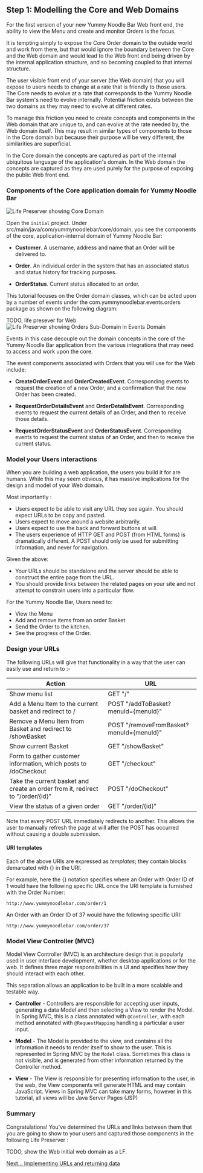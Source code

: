 ## Step 1: Modelling the Core and Web Domains

For the first version of your new Yummy Noodle Bar Web front end, the ability to view the Menu and create and monitor Orders is the focus.

It is tempting simply to expose the Core Order domain to the outside world and work from there, but that would ignore the boundary between the Core and the Web domain and would lead to the Web front end being driven by the internal application structure, and so becoming coupled to that internal structure.

The user visible front end of your server (the Web domain) that you will expose to users needs to change at a rate that is friendly to those users. The Core needs to evolve at a rate that corresponds to the Yummy Noodle Bar system's need to evolve internally. Potential friction exists between the two domains as they may need to evolve at different rates.

To manage this friction you need to create concepts and components in the Web domain that are unique to, and can evolve at the rate needed by, the Web domain itself. This may result in similar types of components to those in the Core domain but because their purpose will be very different, the similarities are superficial.

In the Core domain the concepts are captured as part of the internal ubiquitous language of the application's domain. In the Web domain the concepts are captured as they are used purely for the purpose of exposing the public Web front end. 

### Components of the Core application domain for Yummy Noodle Bar

![Life Preserver showing Core Domain](../images/life-preserver-core-domain-focus.png)

Open the `initial` project. Under src/main/java/com/yummynoodlebar/core/domain, you see the components of the core, application-internal domain of Yummy Noodle Bar:

* **Customer**. A username, address and name that an Order will be delivered to.

* **Order**. An individual order in the system that has an associated status and status history for tracking purposes.

* **OrderStatus**. Current status allocated to an order.

This tutorial focuses on the Order domain classes, which can be acted upon by a number of events under the com.yummynoodlebar.events.orders package as shown on the following diagram:

TODO, life presever for Web
![Life Preserver showing Orders Sub-Domain in Events Domain](../images/life-preserver-event-domain-focus-with-orders.png)

Events in this case decouple out the domain concepts in the core of the Yummy Noodle Bar application from the various integrations that may need to access and work upon the core. 

The event components associated with Orders that you will use for the Web include:

* **CreateOrderEvent** and **OrderCreatedEvent**. Corresponding events to request the creation of a new Order, and a confirmation that the new Order has been created.

* **RequestOrderDetailsEvent** and **OrderDetailsEvent**. Corresponding events to request the current details of an Order, and then to receive those details.

* **RequestOrderStatusEvent** and **OrderStatusEvent**. Corresponding events to request the current status of an Order, and then to receive the current status.


### Model your Users interactions

When you are building a web application, the users you build it for are humans.  While this may seem obvious, it has massive implications for the design and model of your Web domain.

Most importantly :

* Users expect to be able to visit any URL they see again. You should expect URLs to be copy and pasted.
* Users expect to move around a website arbitrarily.
* Users expect to use the back and forward buttons at will.
* The users experience of HTTP GET and POST (from HTML forms) is dramatically different. A POST should only be used for submitting information, and never for navigation.

Given the above:
* Your URLs should be standalone and the server should be able to construct the entire page from the URL.
* You should provide links between the related pages on your site and not attempt to constrain users into a particular flow.

For the Yummy Noodle Bar, Users need to:

* View the Menu
* Add and remove items from an order Basket
* Send the Order to the kitchen.
* See the progress of the Order.


### Design your URLs

The following URLs will give that functionality in a way that the user can easily use and return to :-

<table>
<thead>
<tr><th>Action</th><th>URL</th></tr>
</thead>
<tbody>
<tr><td>Show menu list</td><td>GET "/"</td></tr>
<tr><td>Add a Menu Item to the current basket and redirect to /</td><td>POST "/addToBasket?menuId={menuId}"</td></tr>
<tr><td>Remove a Menu Item from Basket and redirect to /showBasket</td><td>POST "/removeFromBasket?menuId={menuId}"</td></tr>
<tr><td>Show current Basket</td><td>GET "/showBasket"</td></tr>
<tr><td>Form to gather customer information, which posts to /doCheckout</td><td>GET "/checkout"</td></tr>
<tr><td>Take the current basket and create an order from it, redirect to "/order/{id}"</td><td>POST "/doCheckout"</td></tr>
<tr><td>View the status of a given order</td><td>GET "/order/{id}"</td></tr>
</tbody>
</table>
 

Note that every POST URL immediately redirects to another.  This allows the user to manually refresh the page at will after the POST has occurred without causing a double submission.


#### URI templates

Each of the above URIs are expressed as *templates*; they contain blocks demarcated with {} in the URI.  

For example, here the {} notation specifies where an Order with Order ID of 1 would have the following specific URL once the URI template is furnished with the Order Number:

    http://www.yummynoodlebar.com/order/1

An Order with an Order ID of 37 would have the following specific URI:

    http://www.yummynoodlebar.com/order/37

### Model View Controller (MVC)

Model View Controller (MVC) is an architecture design that is popularly used in user interface development, whether desktop applications or for the web.   It defines three major responsibilities in a UI and specifies how they should interact with each other.  

This separation allows an application to be built in a more scalable and testable way.

* **Controller** - Controllers are responsible for accepting user inputs, generating a data Model and then selecting a View to render the Model.  In Spring MVC, this is a class annotated with `@Controller`, with each method annotated with `@RequestMapping` handling a particular a user input.

* **Model** - The Model is provided to the view, and contains all the information it needs to render itself to show to the user.  This is represented in Spring MVC by the `Model` class.  Sometimes this class is not visible, and is generated from other information returned by the Controller method.

* **View** - The View is responsible for presenting information to the user, in the web, the View components will generate HTML and may contain JavaScript.  Views in Spring MVC can take many forms, however in this tutorial, all views will be Java Server Pages (JSP)

### Summary

Congratulations!  You've determined the URLs and links between them that you are going to show to your users and captured those components in the following Life Preserver :

TODO, show the Web initial web domain as a LF.

[Next… Implementing URLs and returning data](../2/)
